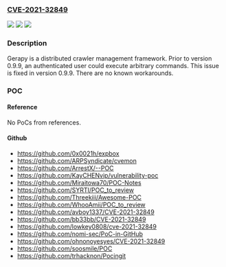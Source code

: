 ### [CVE-2021-32849](https://cve.mitre.org/cgi-bin/cvename.cgi?name=CVE-2021-32849)
![](https://img.shields.io/static/v1?label=Product&message=gerapy&color=blue)
![](https://img.shields.io/static/v1?label=Version&message=0.9.9%3C%200.9.9%20&color=brighgreen)
![](https://img.shields.io/static/v1?label=Vulnerability&message=CWE-78%20OS%20Command%20Injection&color=brighgreen)

### Description

Gerapy is a distributed crawler management framework. Prior to version 0.9.9, an authenticated user could execute arbitrary commands. This issue is fixed in version 0.9.9. There are no known workarounds.

### POC

#### Reference
No PoCs from references.

#### Github
- https://github.com/0x0021h/expbox
- https://github.com/ARPSyndicate/cvemon
- https://github.com/ArrestX/--POC
- https://github.com/KayCHENvip/vulnerability-poc
- https://github.com/Miraitowa70/POC-Notes
- https://github.com/SYRTI/POC_to_review
- https://github.com/Threekiii/Awesome-POC
- https://github.com/WhooAmii/POC_to_review
- https://github.com/avboy1337/CVE-2021-32849
- https://github.com/bb33bb/CVE-2021-32849
- https://github.com/lowkey0808/cve-2021-32849
- https://github.com/nomi-sec/PoC-in-GitHub
- https://github.com/ohnonoyesyes/CVE-2021-32849
- https://github.com/soosmile/POC
- https://github.com/trhacknon/Pocingit

